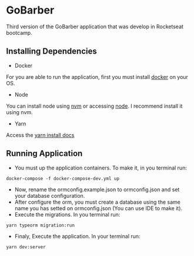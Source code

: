 # GoBarber

Third version of the GoBarber application that was develop in Rocketseat bootcamp.

## Installing Dependencies

- Docker

For you are able to run the application, first you must install [docker](https://docs.docker.com/engine) on your OS.

- Node

You can install node using [nvm](https://github.com/nvm-sh/nvm) or accessing [node](https://nodejs.org/en/). I recommend install it using nvm.

- Yarn

Access the [yarn install docs](https://classic.yarnpkg.com/pt-BR/docs/install/#debian-stable)

## Running Application

- You must up the application containers. To make it, in you terminal run:

```console
docker-compose -f docker-compose-dev.yml up
```

- Now, rename the ormconfig.example.json to ormconfig.json and set your database configuration.
- After configure the orm, you must create a database using the same name you has setted on ormconfig.json (You can use IDE to make it).
- Execute the migrations. In you terminal run:

```console
yarn typeorm migration:run
```

- Finaly, Execute the application. In your terminal run:

```console
yarn dev:server
```
